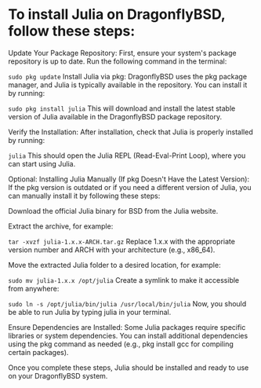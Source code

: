 # To install Julia on DragonflyBSD, follow these steps:

Update Your Package Repository: First, ensure your system's package repository is up to date. Run the following command in the terminal:

`sudo pkg update`
Install Julia via pkg: DragonflyBSD uses the pkg package manager, and Julia is typically available in the repository. You can install it by running:


`sudo pkg install julia`
This will download and install the latest stable version of Julia available in the DragonflyBSD package repository.

Verify the Installation: After installation, check that Julia is properly installed by running:

`julia`
This should open the Julia REPL (Read-Eval-Print Loop), where you can start using Julia.

Optional: Installing Julia Manually (If pkg Doesn't Have the Latest Version): If the pkg version is outdated or if you need a different version of Julia, you can manually install it by following these steps:

Download the official Julia binary for BSD from the Julia website.

Extract the archive, for example:

`tar -xvzf julia-1.x.x-ARCH.tar.gz`
Replace 1.x.x with the appropriate version number and ARCH with your architecture (e.g., x86_64).

Move the extracted Julia folder to a desired location, for example:

`sudo mv julia-1.x.x /opt/julia`
Create a symlink to make it accessible from anywhere:

`sudo ln -s /opt/julia/bin/julia /usr/local/bin/julia`
Now, you should be able to run Julia by typing julia in your terminal.

Ensure Dependencies are Installed: Some Julia packages require specific libraries or system dependencies. You can install additional dependencies using the pkg command as needed (e.g., pkg install gcc for compiling certain packages).

Once you complete these steps, Julia should be installed and ready to use on your DragonflyBSD system.
